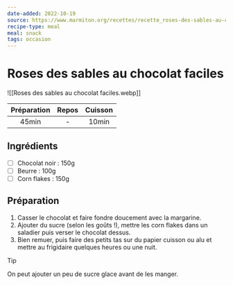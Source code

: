 ```yaml
---
date-added: 2022-10-19
source: https://www.marmiton.org/recettes/recette_roses-des-sables-au-chocolat-faciles_12529.aspx
recipe-type: meal
meal: snack
tags: occasion
---
```


# Roses des sables au chocolat faciles

![[Roses des sables au chocolat faciles.webp]]

| Préparation | Repos | Cuisson |
|:-----------:|:-----:|:-------:|
|    45min    |   -   |  10min  |

## Ingrédients

- [ ] Chocolat noir : 150g
- [ ] Beurre : 100g
- [ ] Corn flakes : 150g

## Préparation

1. Casser le chocolat et faire fondre doucement avec la margarine.
2. Ajouter du sucre (selon les goûts !), mettre les corn flakes dans un saladier puis verser le chocolat dessus.
3. Bien remuer, puis faire des petits tas sur du papier cuisson ou alu et mettre au frigidaire quelques heures ou une nuit.

> [!tip]  
> On peut ajouter un peu de sucre glace avant de les manger.
